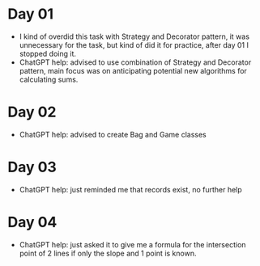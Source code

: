 # Day 01
- I kind of overdid this task with Strategy and Decorator pattern, it was unnecessary for the task, but kind of did it for practice, after day 01 I stopped doing it.
- ChatGPT help: advised to use combination of Strategy and Decorator pattern, main focus was on anticipating potential new algorithms for calculating sums.

# Day 02
- ChatGPT help: advised to create Bag and Game classes

# Day 03
- ChatGPT help: just reminded me that records exist, no further help

# Day 04
- ChatGPT help: just asked it to give me a formula for the intersection point of 2 lines if only the slope and 1 point is known.
